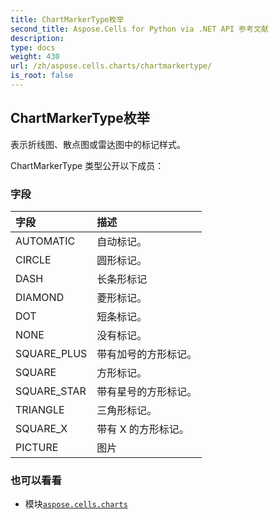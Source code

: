 ```yaml
---
title: ChartMarkerType枚举
second_title: Aspose.Cells for Python via .NET API 参考文献
description:
type: docs
weight: 430
url: /zh/aspose.cells.charts/chartmarkertype/
is_root: false
---
```

## ChartMarkerType枚举
表示折线图、散点图或雷达图中的标记样式。



ChartMarkerType 类型公开以下成员：

### 字段
|字段|描述|
| :- | :- |
| AUTOMATIC |自动标记。|
| CIRCLE |圆形标记。|
| DASH |长条形标记|
| DIAMOND |菱形标记。|
| DOT |短条标记。|
| NONE |没有标记。|
| SQUARE_PLUS |带有加号的方形标记。|
| SQUARE |方形标记。|
| SQUARE_STAR |带有星号的方形标记。|
| TRIANGLE |三角形标记。|
| SQUARE_X |带有 X 的方形标记。|
| PICTURE |图片|



### 也可以看看
* 模块[`aspose.cells.charts`](..)
